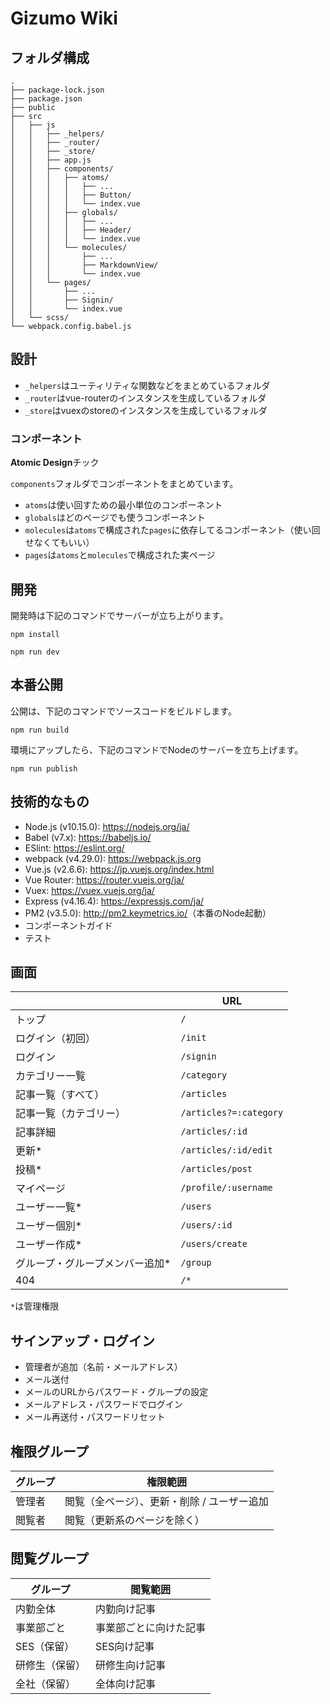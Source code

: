 # Gizumo Wiki

## フォルダ構成

```
.
├── package-lock.json
├── package.json
├── public
├── src
│   ├── js
│   │   ├── _helpers/
│   │   ├── _router/
│   │   ├── _store/
│   │   ├── app.js
│   │   ├── components/
│   │   │   ├── atoms/
│   │   │   │   ├── ...
│   │   │   │   ├── Button/
│   │   │   │   └── index.vue
│   │   │   ├── globals/
│   │   │   │   ├── ...
│   │   │   │   ├── Header/
│   │   │   │   └── index.vue
│   │   │   └── molecules/
│   │   │       ├── ...
│   │   │       ├── MarkdownView/
│   │   │       └── index.vue
│   │   └── pages/
│   │       ├── ...
│   │       ├── Signin/
│   │       └── index.vue
│   └── scss/
└── webpack.config.babel.js
```

## 設計

- `_helpers`はユーティリティな関数などをまとめているフォルダ
- `_router`はvue-routerのインスタンスを生成しているフォルダ
- `_store`はvuexのstoreのインスタンスを生成しているフォルダ

### コンポーネント

**Atomic Design**チック

`components`フォルダでコンポーネントをまとめています。

- `atoms`は使い回すための最小単位のコンポーネント
- `globals`はどのページでも使うコンポーネント
- `molecules`は`atoms`で構成された`pages`に依存してるコンポーネント（使い回せなくてもいい）
- `pages`は`atoms`と`molecules`で構成された実ページ

## 開発

開発時は下記のコマンドでサーバーが立ち上がります。

```
npm install
```

```
npm run dev
```

## 本番公開

公開は、下記のコマンドでソースコードをビルドします。

```
npm run build
```

環境にアップしたら、下記のコマンドでNodeのサーバーを立ち上げます。

```
npm run publish
```

## 技術的なもの

- Node.js (v10.15.0): <a href="https://nodejs.org/ja/" target="_blank">https://nodejs.org/ja/</a>
- Babel (v7.x): <a href="https://babeljs.io/" target="_blank">https://babeljs.io/</a>
- ESlint: <a href="https://eslint.org/" target="_blank">https://eslint.org/</a>
- webpack (v4.29.0): <a href="https://webpack.js.org" target="_blank">https://webpack.js.org</a>
- Vue.js (v2.6.6): <a href="https://jp.vuejs.org/index.html" target="_blank">https://jp.vuejs.org/index.html</a>
- Vue Router: <a href="https://router.vuejs.org/ja/" target="_blank">https://router.vuejs.org/ja/</a>
- Vuex: <a href="https://vuex.vuejs.org/ja/" target="_blank">https://vuex.vuejs.org/ja/</a>
- Express (v4.16.4): <a href="https://expressjs.com/ja/" target="_blank">https://expressjs.com/ja/</a>
- PM2 (v3.5.0): <a href="https://nodemon.io/" target="_blank">http://pm2.keymetrics.io/</a>（本番のNode起動）
- コンポーネントガイド
- テスト

## 画面

|  | URL |
|---|---|
| トップ | `/` |
| ログイン（初回） | `/init` |
| ログイン | `/signin` |
| カテゴリー一覧  | `/category` |
| 記事一覧（すべて） | `/articles` |
| 記事一覧（カテゴリー） | `/articles?=:category` |
| 記事詳細 | `/articles/:id` |
| 更新* | `/articles/:id/edit` |
| 投稿* | `/articles/post` |
| マイページ | `/profile/:username` |
| ユーザー一覧* | `/users` |
| ユーザー個別* | `/users/:id` |
| ユーザー作成* | `/users/create` |
| グループ・グループメンバー追加* | `/group` |
| 404 | `/*` |

`*`は管理権限

## サインアップ・ログイン
- 管理者が追加（名前・メールアドレス）
- メール送付
- メールのURLからパスワード・グループの設定
- メールアドレス・パスワードでログイン
- メール再送付・パスワードリセット

## 権限グループ

| グループ | 権限範囲 |
|---|---|
| 管理者 | 閲覧（全ページ）、更新・削除 / ユーザー追加 |
| 閲覧者 | 閲覧（更新系のページを除く） |

## 閲覧グループ

| グループ | 閲覧範囲 |
|---|---|
| 内勤全体 | 内勤向け記事 |
| 事業部ごと | 事業部ごとに向けた記事 |
| SES（保留） | SES向け記事 |
| 研修生（保留） | 研修生向け記事 |
| 全社（保留） | 全体向け記事 |
